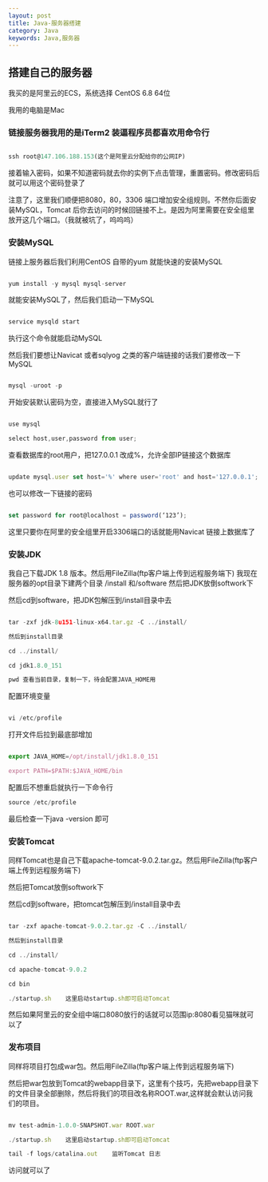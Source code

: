 ```yaml
---
layout: post
title: Java-服务器搭建
category: Java
keywords: Java,服务器
---
```


## 搭建自己的服务器

我买的是阿里云的ECS，系统选择 CentOS 6.8 64位

我用的电脑是Mac

### 链接服务器我用的是iTerm2 装逼程序员都喜欢用命令行

```js

ssh root@147.106.188.153(这个是阿里云分配给你的公网IP)

```
接着输入密码，如果不知道密码就去你的实例下点击管理，重置密码。修改密码后就可以用这个密码登录了

注意了，这里我们顺便把8080，80，3306 端口增加安全组规则。不然你后面安装MySQL，Tomcat 后你去访问的时候回链接不上。是因为阿里需要在安全组里放开这几个端口。（我就被坑了，呜呜呜）

### 安装MySQL

链接上服务器后我们利用CentOS 自带的yum 就能快速的安装MySQL

```js

yum install -y mysql mysql-server

```
就能安装MySQL了，然后我们启动一下MySQL

```js

service mysqld start

```

执行这个命令就能启动MySQL

然后我们要想让Navicat 或者sqlyog 之类的客户端链接的话我们要修改一下MySQL

```js

mysql -uroot -p 

```
开始安装默认密码为空，直接进入MySQL就行了

```js

use mysql

select host,user,password from user;

```

查看数据库的root用户，把127.0.0.1 改成%，允许全部IP链接这个数据库

```js

update mysql.user set host='%' where user='root' and host='127.0.0.1';

```

也可以修改一下链接的密码

```js

set password for root@localhost = password(‘123’);

```

这里只要你在阿里的安全组里开启3306端口的话就能用Navicat 链接上数据库了

### 安装JDK

我自己下载JDK 1.8 版本。然后用FileZilla(ftp客户端上传到远程服务端下)
我现在服务器的opt目录下建两个目录 /install 和/software
然后把JDK放倒softwork下

然后cd到software，把JDK包解压到/install目录中去
```js

tar -zxf jdk-8u151-linux-x64.tar.gz -C ../install/

然后到install目录

cd ../install/

cd jdk1.8.0_151

pwd 查看当前目录，复制一下，待会配置JAVA_HOME用

```
配置环境变量

```js

vi /etc/profile

```
打开文件后拉到最底部增加


```js

export JAVA_HOME=/opt/install/jdk1.8.0_151

export PATH=$PATH:$JAVA_HOME/bin

```

配置后不想重启就执行一下命令行

```js
source /etc/profile

```

最后检查一下java -version 即可

### 安装Tomcat

同样Tomcat也是自己下载apache-tomcat-9.0.2.tar.gz。然后用FileZilla(ftp客户端上传到远程服务端下)

然后把Tomcat放倒softwork下

然后cd到software，把tomcat包解压到/install目录中去

```js

tar -zxf apache-tomcat-9.0.2.tar.gz -C ../install/

然后到install目录

cd ../install/

cd apache-tomcat-9.0.2

cd bin

./startup.sh    这里启动startup.sh即可启动Tomcat

```

然后如果阿里云的安全组中端口8080放行的话就可以范围ip:8080看见猫咪就可以了


### 发布项目

同样将项目打包成war包。然后用FileZilla(ftp客户端上传到远程服务端下)

然后把war包放到Tomcat的webapp目录下，这里有个技巧，先把webapp目录下的文件目录全部删除，然后将我们的项目改名称ROOT.war,这样就会默认访问我们的项目。


```js

mv test-admin-1.0.0-SNAPSHOT.war ROOT.war

./startup.sh    这里启动startup.sh即可启动Tomcat

tail -f logs/catalina.out    监听Tomcat 日志 

```

访问就可以了














